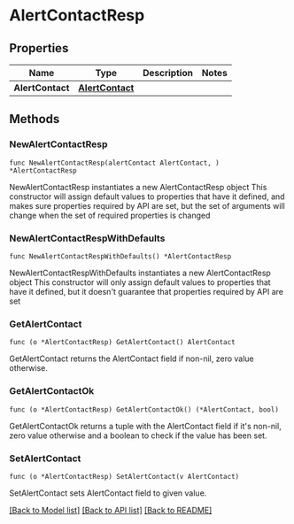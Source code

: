 # AlertContactResp

## Properties

Name | Type | Description | Notes
------------ | ------------- | ------------- | -------------
**AlertContact** | [**AlertContact**](AlertContact.md) |  | 

## Methods

### NewAlertContactResp

`func NewAlertContactResp(alertContact AlertContact, ) *AlertContactResp`

NewAlertContactResp instantiates a new AlertContactResp object
This constructor will assign default values to properties that have it defined,
and makes sure properties required by API are set, but the set of arguments
will change when the set of required properties is changed

### NewAlertContactRespWithDefaults

`func NewAlertContactRespWithDefaults() *AlertContactResp`

NewAlertContactRespWithDefaults instantiates a new AlertContactResp object
This constructor will only assign default values to properties that have it defined,
but it doesn't guarantee that properties required by API are set

### GetAlertContact

`func (o *AlertContactResp) GetAlertContact() AlertContact`

GetAlertContact returns the AlertContact field if non-nil, zero value otherwise.

### GetAlertContactOk

`func (o *AlertContactResp) GetAlertContactOk() (*AlertContact, bool)`

GetAlertContactOk returns a tuple with the AlertContact field if it's non-nil, zero value otherwise
and a boolean to check if the value has been set.

### SetAlertContact

`func (o *AlertContactResp) SetAlertContact(v AlertContact)`

SetAlertContact sets AlertContact field to given value.



[[Back to Model list]](../README.md#documentation-for-models) [[Back to API list]](../README.md#documentation-for-api-endpoints) [[Back to README]](../README.md)


